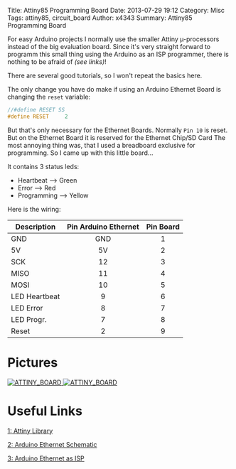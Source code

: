 Title: Attiny85 Programming Board
Date: 2013-07-29 19:12
Category: Misc
Tags: attiny85, circuit_board
Author: x4343
Summary: Attiny85 Programming Board

For easy Arduino projects I normally use the smaller Attiny µ-processors instead of the big evaluation board.
Since it's very straight forward to programm this small thing using the Arduino as an ISP programmer, there is nothing to be afraid of *(see links)*!

There are several good tutorials, so I won't repeat the basics here.

The only change you have do make if using an Arduino Ethernet Board is changing the `reset` variable:

``` C
//#define RESET SS
#define RESET     2
```

But that's only necessary for the Ethernet Boards. Normally `Pin 10` is reset. But on the Ethernet Board it is reserved for the Ethernet Chip/SD Card
The most annoying thing was, that I used a breadboard exclusive for programming. So I came up with this little board...

It contains 3 status leds:
- Heartbeat --> Green
- Error --> Red
- Programming --> Yellow
 
Here is the wiring:

| Description | Pin Arduino Ethernet | Pin Board |
| --- | :---: | :---: |
| GND| GND| 1|
| 5V| 5V | 2|
| SCK|12 | 3|
| MISO| 11| 4|
| MOSI| 10| 5|
| LED Heartbeat| 9| 6|
| LED Error| 8| 7|
| LED Progr.| 7| 8|
| Reset| 2| 9|

# Pictures

[ ![ATTINY_BOARD](/static/pictures/attiny_board/thumbs/20130216_004b.jpg "Board1") ](/static/pictures/attiny_board/20130216_004b.jpg)
[ ![ATTINY_BOARD](/static/pictures/attiny_board/thumbs/20130225_002b.jpg "Board1") ](/static/pictures/attiny_board/20130225_002b.jpg)

# Useful Links
 
[1: Attiny Library](http://hlt.media.mit.edu/?p=1695)

[2: Arduino Ethernet Schematic](http://arduino.cc/de/uploads/Main/arduino-ethernet-schematic.pdf)

[3: Arduino Ethernet as ISP](http://forum.arduino.cc/index.php?topic=112940.0;wap2)
